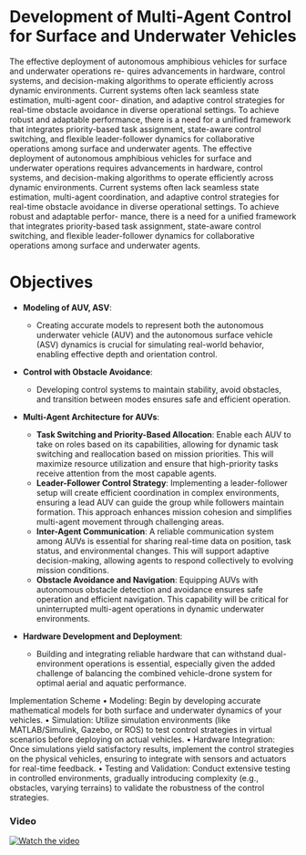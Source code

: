 
# Development of Multi-Agent Control for Surface and Underwater Vehicles
The effective deployment of autonomous amphibious vehicles for surface and underwater operations re-
quires advancements in hardware, control systems, and decision-making algorithms to operate efficiently
across dynamic environments. Current systems often lack seamless state estimation, multi-agent coor-
dination, and adaptive control strategies for real-time obstacle avoidance in diverse operational settings.
To achieve robust and adaptable performance, there is a need for a unified framework that integrates
priority-based task assignment, state-aware control switching, and flexible leader-follower dynamics for
collaborative operations among surface and underwater agents. The effective deployment of autonomous
amphibious vehicles for surface and underwater operations requires advancements in hardware, control
systems, and decision-making algorithms to operate efficiently across dynamic environments. Current
systems often lack seamless state estimation, multi-agent coordination, and adaptive control strategies
for real-time obstacle avoidance in diverse operational settings. To achieve robust and adaptable perfor-
mance, there is a need for a unified framework that integrates priority-based task assignment, state-aware
control switching, and flexible leader-follower dynamics for collaborative operations among surface and
underwater agents.

# Objectives

- **Modeling of AUV, ASV**: 
    - Creating accurate models to represent both the autonomous underwater vehicle (AUV) and the autonomous surface vehicle (ASV) dynamics is crucial for simulating real-world behavior, enabling effective depth and orientation control.

- **Control with Obstacle Avoidance**: 
    - Developing control systems to maintain stability, avoid obstacles, and transition between modes ensures safe and efficient operation.

- **Multi-Agent Architecture for AUVs**:
    - **Task Switching and Priority-Based Allocation**: Enable each AUV to take on roles based on its capabilities, allowing for dynamic task switching and reallocation based on mission priorities. This will maximize resource utilization and ensure that high-priority tasks receive attention from the most capable agents.
    - **Leader-Follower Control Strategy**: Implementing a leader-follower setup will create efficient coordination in complex environments, ensuring a lead AUV can guide the group while followers maintain formation. This approach enhances mission cohesion and simplifies multi-agent movement through challenging areas.
    - **Inter-Agent Communication**: A reliable communication system among AUVs is essential for sharing real-time data on position, task status, and environmental changes. This will support adaptive decision-making, allowing agents to respond collectively to evolving mission conditions.
    - **Obstacle Avoidance and Navigation**: Equipping AUVs with autonomous obstacle detection and avoidance ensures safe operation and efficient navigation. This capability will be critical for uninterrupted multi-agent operations in dynamic underwater environments.

- **Hardware Development and Deployment**: 
    - Building and integrating reliable hardware that can withstand dual-environment operations is essential, especially given the added challenge of balancing the combined vehicle-drone system for optimal aerial and aquatic performance.


Implementation Scheme
• Modeling: Begin by developing accurate mathematical models for both surface and underwater  dynamics of your vehicles.
• Simulation: Utilize simulation environments (like MATLAB/Simulink, Gazebo, or ROS) to test control strategies in virtual scenarios before deploying on actual vehicles.
• Hardware Integration: Once simulations yield satisfactory results, implement the control strategies
on the physical vehicles, ensuring to integrate with sensors and actuators for real-time feedback.
• Testing and Validation: Conduct extensive testing in controlled environments, gradually introducing
complexity (e.g., obstacles, varying terrains) to validate the robustness of the control strategies.


### Video
[![Watch the video](https://img.youtube.com/vi/sVQAPMuBPPs&list=PLeGlw_YNKerEtMuekMxKAprKBLYVwNjb-&index=4/maxresdefault.jpg)](https://www.youtube.com/watch?v=sVQAPMuBPPs&list=PLeGlw_YNKerEtMuekMxKAprKBLYVwNjb-&index=4)
